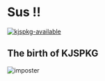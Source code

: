 # Sus :bangbang:

[![kjspkg-available](https://github-production-user-asset-6210df.s3.amazonaws.com/79367505/250114674-fb848719-d52e-471b-a6cf-2c0ea6729f1c.svg)](https://kjspkglookup.modernmodpacks.site/#amogus)

## The birth of KJSPKG

![imposter](https://github.com/Modern-Modpacks/kjspkg/assets/79367505/461c3e67-11eb-450e-ab71-c67f6e553c8c)
